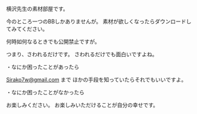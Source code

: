 横沢先生の素材部屋です。

今のところ一つのBBしかありませんが。
素材が欲しくなったらダウンロードしてみてください。

何時如何なるときでも公開禁止ですが。

つまり、さわれるだけです。
さわれるだけでも面白いですよね。

・なにか困ったことがあったら

Sirako7w@gmail.com まで
ほかの手段を知っていたらそれでもいいですよ。

・なにか困ったことがなかったら

お楽しみください。
お楽しみいただけることが自分の幸せです。


